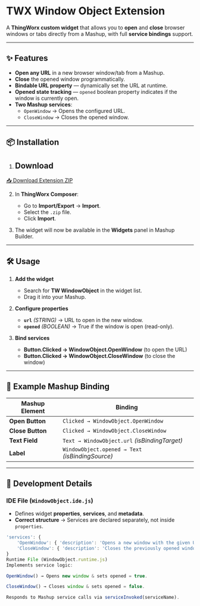 # **TWX Window Object Extension**

A **ThingWorx custom widget** that allows you to **open** and **close** browser windows or tabs directly from a Mashup, with full **service bindings** support.

---

## **✨ Features**
- **Open any URL** in a new browser window/tab from a Mashup.  
- **Close** the opened window programmatically.  
- **Bindable URL property** — dynamically set the URL at runtime.  
- **Opened state tracking** — `opened` boolean property indicates if the window is currently open.  
- **Two Mashup services**:
  - `OpenWindow` → Opens the configured URL.
  - `CloseWindow` → Closes the opened window.  

---

## **📦 Installation**
1.  ## Download
[📥 Download Extension ZIP](https://github.com/Jamal8548/twx-window-object-ext/raw/main/twx-window-object-ext.zip)


2. In **ThingWorx Composer**:
   - Go to **Import/Export** → **Import**.
   - Select the `.zip` file.
   - Click **Import**.

3. The widget will now be available in the **Widgets** panel in Mashup Builder.

---

## **🛠 Usage**
1. **Add the widget**  
   - Search for **TW WindowObject** in the widget list.  
   - Drag it into your Mashup.  

2. **Configure properties**  
   - **`url`** *(STRING)* → URL to open in the new window.  
   - **`opened`** *(BOOLEAN)* → True if the window is open (read-only).  

3. **Bind services**  
   - **Button.Clicked → WindowObject.OpenWindow** (to open the URL)  
   - **Button.Clicked → WindowObject.CloseWindow** (to close the window)  

---

## **🔗 Example Mashup Binding**

| **Mashup Element** | **Binding** |
|--------------------|-------------|
| **Open Button**    | `Clicked → WindowObject.OpenWindow` |
| **Close Button**   | `Clicked → WindowObject.CloseWindow` |
| **Text Field**     | `Text → WindowObject.url` *(isBindingTarget)* |
| **Label**          | `WindowObject.opened → Text` *(isBindingSource)* |

---

## **📂 Development Details**

### **IDE File (`WindowObject.ide.js`)**
- Defines widget **properties**, **services**, and **metadata**.  
- **Correct structure** → Services are declared separately, not inside `properties`.  

```javascript
'services': {
    'OpenWindow': { 'description': 'Opens a new window with the given URL' },
    'CloseWindow': { 'description': 'Closes the previously opened window' }
}
Runtime File (WindowObject.runtime.js)
Implements service logic:

OpenWindow() → Opens new window & sets opened = true.

CloseWindow() → Closes window & sets opened = false.

Responds to Mashup service calls via serviceInvoked(serviceName).
